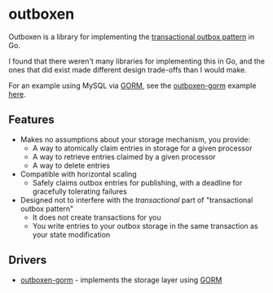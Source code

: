 # outboxen

Outboxen is a library for implementing the [transactional outbox pattern][transactional-outbox-pattern] in Go.

I found that there weren't many libraries for implementing this in Go, and the ones that did exist made different design
trade-offs than I would make.

For an example using MySQL via [GORM][gorm], see the [outboxen-gorm][outboxen-gorm]
example [here][outboxen-gorm-example].

## Features

* Makes no assumptions about your storage mechanism, you provide:
    * A way to atomically claim entries in storage for a given processor
    * A way to retrieve entries claimed by a given processor
    * A way to delete entries
* Compatible with horizontal scaling
    * Safely claims outbox entries for publishing, with a deadline for gracefully tolerating failures
* Designed not to interfere with the _transactional_ part of "transactional outbox pattern"
    * It does not create transactions for you
    * You write entries to your outbox storage in the same transaction as your state modification

## Drivers

* [outboxen-gorm][outboxen-gorm] - implements the storage layer using [GORM][gorm]

[transactional-outbox-pattern]: https://microservices.io/patterns/data/transactional-outbox.html

[outboxen-gorm]: https://github.com/omaskery/outboxen-gorm

[gorm]: https://gorm.io/

[outboxen-gorm-example]: https://github.com/omaskery/outboxen-gorm/tree/main/examples/mysql
